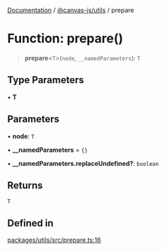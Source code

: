 [Documentation](../../../packages.md) / [@canvas-js/utils](../index.md) / prepare

# Function: prepare()

> **prepare**\<`T`\>(`node`, `__namedParameters`): `T`

## Type Parameters

• **T**

## Parameters

• **node**: `T`

• **\_\_namedParameters** = `{}`

• **\_\_namedParameters.replaceUndefined?**: `boolean`

## Returns

`T`

## Defined in

[packages/utils/src/prepare.ts:16](https://github.com/canvasxyz/canvas/blob/62d177fb446565afa753f83091e84331fbd47245/packages/utils/src/prepare.ts#L16)
